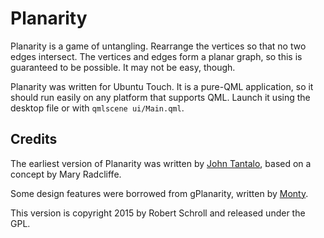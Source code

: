 Planarity
=========

Planarity is a game of untangling.  Rearrange the vertices so that no
two edges intersect.  The vertices and edges form a planar graph, so
this is guaranteed to be possible.  It may not be easy, though.

Planarity was written for Ubuntu Touch.  It is a pure-QML application,
so it should run easily on any platform that supports QML.  Launch it
using the desktop file or with `qmlscene ui/Main.qml`.

Credits
-------
The earliest version of Planarity was written by [John Tantalo][1],
based on a concept by Mary Radcliffe.

Some design features were borrowed from gPlanarity, written by
[Monty][2].

This version is copyright 2015 by Robert Schroll and released under the
GPL.

[1]: http://planarity.net/
[2]: http://web.mit.edu/xiphmont/Public/gPlanarity.html
